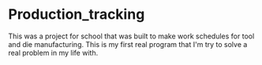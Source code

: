 # Production_tracking
This was a project for school that was built to make work schedules for tool and die manufacturing. This is my first real program that I'm try to solve a real problem in my life with.
